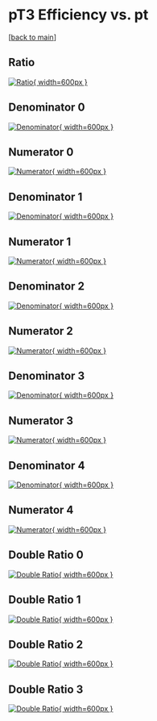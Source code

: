 # pT3 Efficiency vs. pt

[[back to main](./)]



## Ratio

[![Ratio](../mtv/var/pT3_loweta_13_0_eff_pt.png){ width=600px }](../mtv/var/pT3_loweta_13_0_eff_pt.pdf)

## Denominator 0

[![Denominator](../mtv/den/pT3_loweta_13_0_eff_pt_den0.png){ width=600px }](../mtv/den/pT3_loweta_13_0_eff_pt_den0.pdf)

## Numerator 0

[![Numerator](../mtv/num/pT3_loweta_13_0_eff_pt_num0.png){ width=600px }](../mtv/num/pT3_loweta_13_0_eff_pt_num0.pdf)

## Denominator 1

[![Denominator](../mtv/den/pT3_loweta_13_0_eff_pt_den1.png){ width=600px }](../mtv/den/pT3_loweta_13_0_eff_pt_den1.pdf)

## Numerator 1

[![Numerator](../mtv/num/pT3_loweta_13_0_eff_pt_num1.png){ width=600px }](../mtv/num/pT3_loweta_13_0_eff_pt_num1.pdf)

## Denominator 2

[![Denominator](../mtv/den/pT3_loweta_13_0_eff_pt_den2.png){ width=600px }](../mtv/den/pT3_loweta_13_0_eff_pt_den2.pdf)

## Numerator 2

[![Numerator](../mtv/num/pT3_loweta_13_0_eff_pt_num2.png){ width=600px }](../mtv/num/pT3_loweta_13_0_eff_pt_num2.pdf)

## Denominator 3

[![Denominator](../mtv/den/pT3_loweta_13_0_eff_pt_den3.png){ width=600px }](../mtv/den/pT3_loweta_13_0_eff_pt_den3.pdf)

## Numerator 3

[![Numerator](../mtv/num/pT3_loweta_13_0_eff_pt_num3.png){ width=600px }](../mtv/num/pT3_loweta_13_0_eff_pt_num3.pdf)

## Denominator 4

[![Denominator](../mtv/den/pT3_loweta_13_0_eff_pt_den4.png){ width=600px }](../mtv/den/pT3_loweta_13_0_eff_pt_den4.pdf)

## Numerator 4

[![Numerator](../mtv/num/pT3_loweta_13_0_eff_pt_num4.png){ width=600px }](../mtv/num/pT3_loweta_13_0_eff_pt_num4.pdf)

## Double Ratio 0

[![Double Ratio](../mtv/ratio/pT3_loweta_13_0_eff_pt_ratio0.png){ width=600px }](../mtv/ratio/pT3_loweta_13_0_eff_pt_ratio0.pdf)

## Double Ratio 1

[![Double Ratio](../mtv/ratio/pT3_loweta_13_0_eff_pt_ratio1.png){ width=600px }](../mtv/ratio/pT3_loweta_13_0_eff_pt_ratio1.pdf)

## Double Ratio 2

[![Double Ratio](../mtv/ratio/pT3_loweta_13_0_eff_pt_ratio2.png){ width=600px }](../mtv/ratio/pT3_loweta_13_0_eff_pt_ratio2.pdf)

## Double Ratio 3

[![Double Ratio](../mtv/ratio/pT3_loweta_13_0_eff_pt_ratio3.png){ width=600px }](../mtv/ratio/pT3_loweta_13_0_eff_pt_ratio3.pdf)

